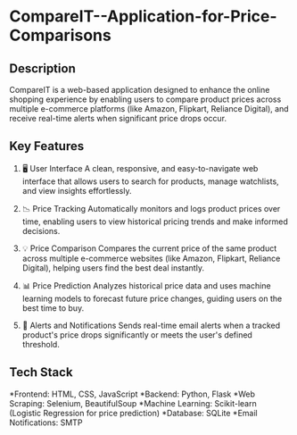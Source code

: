 # CompareIT--Application-for-Price-Comparisons

## Description
CompareIT is a web-based application designed to enhance the online shopping experience by enabling users to compare product prices across 
multiple e-commerce platforms (like Amazon, Flipkart, Reliance Digital), and receive real-time alerts when significant price drops occur.

## Key Features
1) 🖥️ User Interface
A clean, responsive, and easy-to-navigate web interface that allows users to search for products, manage watchlists, and view insights effortlessly.

2) 📉 Price Tracking
Automatically monitors and logs product prices over time, enabling users to view historical pricing trends and make informed decisions.

3) 💡 Price Comparison
Compares the current price of the same product across multiple e-commerce websites (like Amazon, Flipkart, Reliance Digital), helping users find the best deal instantly.

4) 📊 Price Prediction
Analyzes historical price data and uses machine learning models to forecast future price changes, guiding users on the best time to buy.

5) 🔔 Alerts and Notifications
Sends real-time email alerts when a tracked product's price drops significantly or meets the user's defined threshold.

## Tech Stack
*Frontend: HTML, CSS, JavaScript
*Backend: Python, Flask
*Web Scraping: Selenium, BeautifulSoup
*Machine Learning: Scikit-learn (Logistic Regression for price prediction)
*Database: SQLite
*Email Notifications: SMTP
